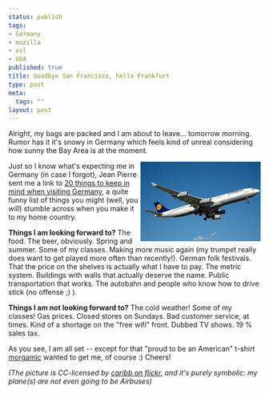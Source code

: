 ```yaml
--- 
status: publish
tags: 
- Germany
- mozilla
- osl
- USA
published: true
title: Goodbye San Francisco, hello Frankfurt
type: post
meta: 
  tags: ""
layout: post
---
```

Alright, my bags are packed and I am about to leave... tomorrow morning. Rumor has it it's snowy in Germany which feels kind of unreal considering how sunny the Bay Area is at the moment.

<img src='/media/wp/2007/03/lufthansa.jpg' alt='Lufthansa Airbus' class="alignright" align="right" />Just so I know what's expecting me in Germany (in case I forgot), Jean Pierre sent me a link to <a href="http://www.tobsy.de/?p=22">20 things to keep in mind when visiting Germany</a>, a quite funny list of things you might (well, you <em>will</em>) stumble across when you make it to my home country.

<strong>Things I am looking forward to?</strong> The food. The beer, obviously. Spring and summer. Some of my classes. Making more music again (my trumpet really does want to get played more often than recently!). German folk festivals. That the price on the shelves is actually what I have to pay. The metric system. Buildings with walls that actually deserve the name. Public transportation that works. The autobahn and people who know how to drive stick (no offense ;) ). 

<strong>Things I am not looking forward to?</strong> The cold weather! Some of my classes! Gas prices. Closed stores on Sundays. Bad customer service, at times. Kind of a shortage on the "free wifi" front. Dubbed TV shows. 19&nbsp;% sales tax.

As you see, I am all set -- except for that "proud to be an American" t-shirt <a href="http://fredericiana.com/2007/03/14/wrapping-up-an-internship/#comment-26160">morgamic</a> wanted to get me, of course :) Cheers!

<em>(The picture is CC-licensed by <a href="http://flickr.com/photos/caribb/80279508/">caribb on flickr</a>, and it's purely symbolic: my plane(s) are not even going to be Airbuses)</em>
